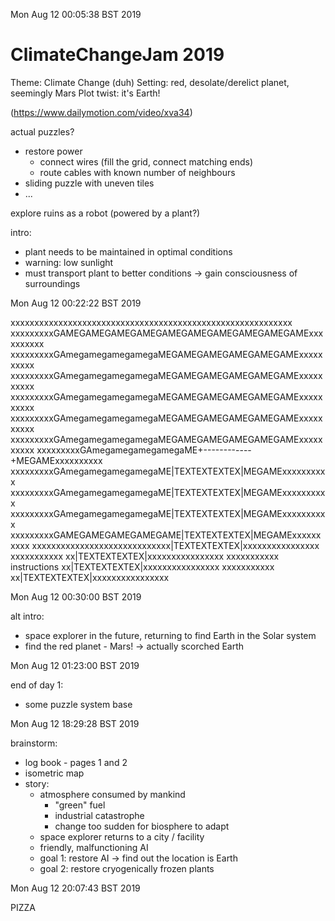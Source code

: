 Mon Aug 12 00:05:38 BST 2019

# ClimateChangeJam 2019

Theme: Climate Change (duh)
Setting: red, desolate/derelict planet, seemingly Mars
Plot twist: it's Earth!

(https://www.dailymotion.com/video/xva34)

actual puzzles?

 - restore power
   - connect wires (fill the grid, connect matching ends)
   - route cables with known number of neighbours
 - sliding puzzle with uneven tiles
 - ...

explore ruins as a robot (powered by a plant?)

intro:
 - plant needs to be maintained in optimal conditions
 - warning: low sunlight
 - must transport plant to better conditions -> gain consciousness of surroundings

Mon Aug 12 00:22:22 BST 2019

xxxxxxxxxxxxxxxxxxxxxxxxxxxxxxxxxxxxxxxxxxxxxxxxxxxxxxxxxxx
xxxxxxxxxGAMEGAMEGAMEGAMEGAMEGAMEGAMEGAMEGAMEGAMExxxxxxxxxx
xxxxxxxxxGAmegamegamegamegaMEGAMEGAMEGAMEGAMEGAMExxxxxxxxxx
xxxxxxxxxGAmegamegamegamegaMEGAMEGAMEGAMEGAMEGAMExxxxxxxxxx
xxxxxxxxxGAmegamegamegamegaMEGAMEGAMEGAMEGAMEGAMExxxxxxxxxx
xxxxxxxxxGAmegamegamegamegaMEGAMEGAMEGAMEGAMEGAMExxxxxxxxxx
xxxxxxxxxGAmegamegamegamegaMEGAMEGAMEGAMEGAMEGAMExxxxxxxxxx
xxxxxxxxxGAmegamegamegamegaME+------------+MEGAMExxxxxxxxxx
xxxxxxxxxGAmegamegamegamegaME|TEXTEXTEXTEX|MEGAMExxxxxxxxxx
xxxxxxxxxGAmegamegamegamegaME|TEXTEXTEXTEX|MEGAMExxxxxxxxxx
xxxxxxxxxGAmegamegamegamegaME|TEXTEXTEXTEX|MEGAMExxxxxxxxxx
xxxxxxxxxGAMEGAMEGAMEGAMEGAME|TEXTEXTEXTEX|MEGAMExxxxxxxxxx
xxxxxxxxxxxxxxxxxxxxxxxxxxxxx|TEXTEXTEXTEX|xxxxxxxxxxxxxxxx
xxxxxxxxxxx                xx|TEXTEXTEXTEX|xxxxxxxxxxxxxxxx
xxxxxxxxxxx  instructions  xx|TEXTEXTEXTEX|xxxxxxxxxxxxxxxx
xxxxxxxxxxx                xx|TEXTEXTEXTEX|xxxxxxxxxxxxxxxx

Mon Aug 12 00:30:00 BST 2019

alt intro:
 - space explorer in the future, returning to find Earth in the Solar system
 - find the red planet - Mars! -> actually scorched Earth

Mon Aug 12 01:23:00 BST 2019

end of day 1:
 - some puzzle system base

Mon Aug 12 18:29:28 BST 2019

brainstorm:
 - log book - pages 1 and 2
 - isometric map
 - story:
   - atmosphere consumed by mankind
     - "green" fuel
     - industrial catastrophe
     - change too sudden for biosphere to adapt
   - space explorer returns to a city / facility
   - friendly, malfunctioning AI
   - goal 1: restore AI -> find out the location is Earth
   - goal 2: restore cryogenically frozen plants

Mon Aug 12 20:07:43 BST 2019

PIZZA
